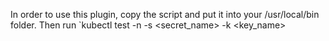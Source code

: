 In order to use this plugin, copy the script and put it into your /usr/local/bin folder. 
Then run `kubectl test -n <namespace> -s <secret_name> -k <key_name>
